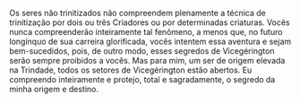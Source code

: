 ﻿Os seres não trinitizados não compreendem plenamente a técnica de trinitização  por dois ou três Criadores ou por determinadas criaturas. Vocês nunca compreenderão inteiramente tal fenômeno, a menos que, no futuro longínquo de sua carreira glorificada, vocês intentem essa aventura e sejam bem-sucedidos,  pois, de outro modo, esses segredos de Vicegérington serão sempre proibidos a vocês. Mas para mim, um ser de origem elevada na Trindade, todos os setores de Vicegérington estão abertos. Eu compreendo inteiramente e protejo, total e sagradamente, o segredo da minha origem e destino.